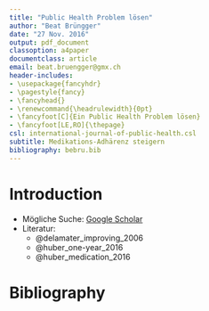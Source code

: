 ```yaml
---
title: "Public Health Problem lösen"
author: "Beat Brüngger"
date: "27 Nov. 2016"
output: pdf_document
classoption: a4paper
documentclass: article
email: beat.bruengger@gmx.ch
header-includes:
- \usepackage{fancyhdr}
- \pagestyle{fancy}
- \fancyhead{}
- \renewcommand{\headrulewidth}{0pt}
- \fancyfoot[C]{Ein Public Health Problem lösen}
- \fancyfoot[LE,RO]{\thepage}
csl: international-journal-of-public-health.csl
subtitle: Medikations-Adhärenz steigern
bibliography: bebru.bib
---
```


# Introduction

* Mögliche Suche: [Google Scholar](https://scholar.google.ch/scholar?q=promoting+adherence+compliance+diabetes&btnG=&hl=de&as_sdt=0%2C5)
* Literatur:
    * @delamater_improving_2006
    * @huber_one-year_2016
    * @huber_medication_2016

# Bibliography
